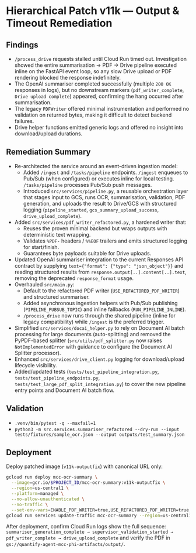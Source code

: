 # Hierarchical Patch v11k — Output & Timeout Remediation

## Findings
- `/process_drive` requests stalled until Cloud Run timed out. Investigation showed the entire summarisation → PDF → Drive pipeline executed inline on the FastAPI event loop, so any slow Drive upload or PDF rendering blocked the response indefinitely.
- The OpenAI summariser completed successfully (multiple `200 OK` responses in logs), but no downstream markers (`pdf_writer_complete`, `Drive upload complete`) appeared, confirming the hang occurred after summarisation.
- The legacy `PDFWriter` offered minimal instrumentation and performed no validation on returned bytes, making it difficult to detect backend failures.
- Drive helper functions emitted generic logs and offered no insight into download/upload durations.

## Remediation Summary
- Re-architected the service around an event-driven ingestion model:
  - Added `/ingest` and `/tasks/pipeline` endpoints. `/ingest` enqueues to Pub/Sub (when configured) or executes inline for local testing. `/tasks/pipeline` processes Pub/Sub push messages.
  - Introduced `src/services/pipeline.py`, a reusable orchestration layer that stages input to GCS, runs OCR, summarisation, validation, PDF generation, and uploads the result to Drive/GCS with structured logging (`pipeline_started`, `gcs_summary_upload_success`, `drive_upload_complete`).
- Added `src/services/pdf_writer_refactored.py`, a hardened writer that:
  - Reuses the proven minimal backend but wraps outputs with deterministic text wrapping.
  - Validates `%PDF-` headers / `%%EOF` trailers and emits structured logging for start/finish.
  - Guarantees byte payloads suitable for Drive uploads.
- Updated OpenAI summariser integration to the current Responses API contract by supplying `text={"format": {"type": "json_object"}}` and reading structured results from `response.output[..].content[..].text`, removing the deprecated `response_format` usage.
- Overhauled `src/main.py`:
  - Default to the refactored PDF writer (`USE_REFACTORED_PDF_WRITER`) and structured summariser.
  - Added asynchronous ingestion helpers with Pub/Sub publishing (`PIPELINE_PUBSUB_TOPIC`) and inline fallbacks (`RUN_PIPELINE_INLINE`).
  - `/process_drive` now runs through the shared pipeline (inline for legacy compatibility) while `/ingest` is the preferred trigger.
- Simplified `src/services/docai_helper.py` to rely on Document AI batch processing for large documents (auto-splitting) and removed the PyPDF-based splitter (`src/utils/pdf_splitter.py` now raises `NotImplementedError` with guidance to configure the Document AI Splitter processor).
- Enhanced `src/services/drive_client.py` logging for download/upload lifecycle visibility.
- Added/updated tests (`tests/test_pipeline_integration.py`, `tests/test_pipeline_endpoints.py`, `tests/test_large_pdf_split_integration.py`) to cover the new pipeline entry points and Document AI batch flow.

## Validation
- `.venv/bin/pytest -q --maxfail=1`
- `python3 -m src.services.summariser_refactored --dry-run --input tests/fixtures/sample_ocr.json --output outputs/test_summary.json`

## Deployment
Deploy patched image (`v11k-outputfix`) with canonical URL only:

```bash
gcloud run deploy mcc-ocr-summary \
  --image=gcr.io/$PROJECT_ID/mcc-ocr-summary:v11k-outputfix \
  --region=us-central1 \
  --platform=managed \
  --no-allow-unauthenticated \
  --no-traffic \
  --set-env-vars=ENABLE_PDF_WRITER=true,USE_REFACTORED_PDF_WRITER=true,LOG_LEVEL=DEBUG,RUN_PIPELINE_INLINE=false
gcloud run services update-traffic mcc-ocr-summary --region=us-central1 --to-latest
```

After deployment, confirm Cloud Run logs show the full sequence:
`summariser_generation_complete → supervisor_validation_started → pdf_writer_complete → drive_upload_complete`
and verify the PDF in `gs://quantify-agent-mcc-phi-artifacts/output/`.
